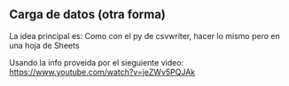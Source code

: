 ## Carga de datos (otra forma)
La idea principal es:
Como con el py de csvwriter, hacer lo mismo pero en una hoja de Sheets

Usando la info proveida por el sieguiente video:
https://www.youtube.com/watch?v=jeZWv5PQJAk
